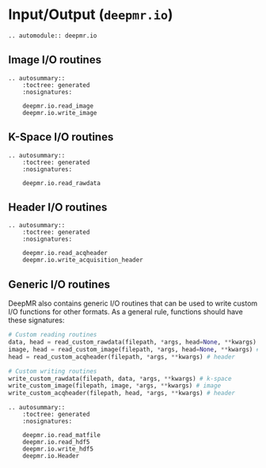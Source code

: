 # Input/Output (`deepmr.io`)

```{eval-rst}
.. automodule:: deepmr.io
```

## Image I/O routines
```{eval-rst}
.. autosummary::
	:toctree: generated
	:nosignatures:
	
	deepmr.io.read_image
	deepmr.io.write_image
```

## K-Space I/O routines
```{eval-rst}
.. autosummary::
	:toctree: generated
	:nosignatures:
	
	deepmr.io.read_rawdata
```

## Header I/O routines
```{eval-rst}
.. autosummary::
	:toctree: generated
	:nosignatures:
	
	deepmr.io.read_acqheader
    deepmr.io.write_acquisition_header
```

## Generic I/O routines

DeepMR also contains generic I/O routines that can be used to write custom I/O functions for other formats. As a general rule, functions should have these signatures:

```python
# Custom reading routines
data, head = read_custom_rawdata(filepath, *args, head=None, **kwargs) # k-space
image, head = read_custom_image(filepath, *args, head=None, **kwargs) # image
head = read_custom_acqheader(filepath, *args, **kwargs) # header

# Custom writing routines
write_custom_rawdata(filepath, data, *args, **kwargs) # k-space
write_custom_image(filepath, image, *args, **kwargs) # image
write_custom_acqheader(filepath, head, *args, **kwargs) # header
```



```{eval-rst}
.. autosummary::
	:toctree: generated
	:nosignatures:
	
	deepmr.io.read_matfile
	deepmr.io.read_hdf5
	deepmr.io.write_hdf5
	deepmr.io.Header
```
